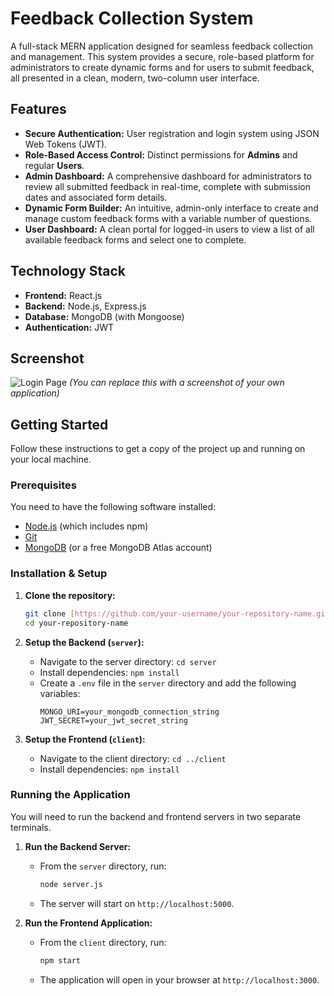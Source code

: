 # Feedback Collection System

A full-stack MERN application designed for seamless feedback collection and management. This system provides a secure, role-based platform for administrators to create dynamic forms and for users to submit feedback, all presented in a clean, modern, two-column user interface.

## Features

* **Secure Authentication:** User registration and login system using JSON Web Tokens (JWT).
* **Role-Based Access Control:** Distinct permissions for **Admins** and regular **Users**.
* **Admin Dashboard:** A comprehensive dashboard for administrators to review all submitted feedback in real-time, complete with submission dates and associated form details.
* **Dynamic Form Builder:** An intuitive, admin-only interface to create and manage custom feedback forms with a variable number of questions.
* **User Dashboard:** A clean portal for logged-in users to view a list of all available feedback forms and select one to complete.

## Technology Stack

* **Frontend:** React.js
* **Backend:** Node.js, Express.js
* **Database:** MongoDB (with Mongoose)
* **Authentication:** JWT

## Screenshot

![Login Page](https://i.imgur.com/gK52f5L.png) 
*(You can replace this with a screenshot of your own application)*

## Getting Started

Follow these instructions to get a copy of the project up and running on your local machine.

### Prerequisites

You need to have the following software installed:
* [Node.js](https://nodejs.org/) (which includes npm)
* [Git](https://git-scm.com/)
* [MongoDB](https://www.mongodb.com/try/download/community) (or a free MongoDB Atlas account)

### Installation & Setup

1.  **Clone the repository:**
    ```bash
    git clone [https://github.com/your-username/your-repository-name.git](https://github.com/your-username/your-repository-name.git)
    cd your-repository-name
    ```

2.  **Setup the Backend (`server`):**
    * Navigate to the server directory: `cd server`
    * Install dependencies: `npm install`
    * Create a `.env` file in the `server` directory and add the following variables:
        ```env
        MONGO_URI=your_mongodb_connection_string
        JWT_SECRET=your_jwt_secret_string
        ```

3.  **Setup the Frontend (`client`):**
    * Navigate to the client directory: `cd ../client`
    * Install dependencies: `npm install`

### Running the Application

You will need to run the backend and frontend servers in two separate terminals.

1.  **Run the Backend Server:**
    * From the `server` directory, run:
        ```bash
        node server.js
        ```
    * The server will start on `http://localhost:5000`.

2.  **Run the Frontend Application:**
    * From the `client` directory, run:
        ```bash
        npm start
        ```
    * The application will open in your browser at `http://localhost:3000`.

